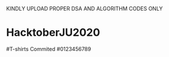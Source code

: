 KINDLY UPLOAD PROPER DSA AND ALGORITHM CODES ONLY

# HacktoberJU2020
#T-shirts Commited
#0123456789
